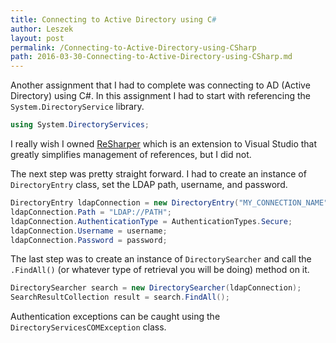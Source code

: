 ```yaml
---
title: Connecting to Active Directory using C#
author: Leszek
layout: post
permalink: /Connecting-to-Active-Directory-using-CSharp
path: 2016-03-30-Connecting-to-Active-Directory-using-CSharp.md
---
```


Another assignment that I had to complete was connecting to AD (Active Directory) using C#.  In this assignment I had to start with referencing the `System.DirectoryService` library.

``` csharp
using System.DirectoryServices;
```

I really wish I owned [ReSharper](//www.jetbrains.com/resharper/) which is an extension to Visual Studio that greatly simplifies management of references, but I did not.

The next step was pretty straight forward.  I had to create an instance of `DirectoryEntry` class, set the LDAP path, username, and password.

``` csharp
DirectoryEntry ldapConnection = new DirectoryEntry("MY_CONNECTION_NAME");
ldapConnection.Path = "LDAP://PATH";
ldapConnection.AuthenticationType = AuthenticationTypes.Secure;
ldapConnection.Username = username;
ldapConnection.Password = password;
```

The last step was to create an instance of `DirectorySearcher` and call the `.FindAll()` (or whatever type of retrieval you will be doing) method on it.

``` csharp
DirectorySearcher search = new DirectorySearcher(ldapConnection);
SearchResultCollection result = search.FindAll();
```

Authentication exceptions can be caught using the `DirectoryServicesCOMException` class.